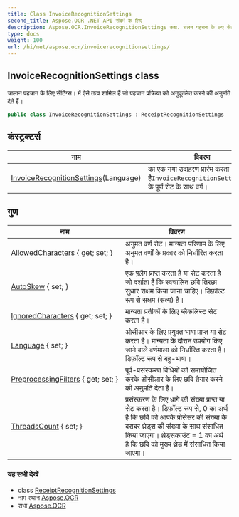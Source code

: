 ```yaml
---
title: Class InvoiceRecognitionSettings
second_title: Aspose.OCR .NET API संदर्भ के लिए
description: Aspose.OCR.InvoiceRecognitionSettings कक्ष. चलन पहचन के लए सेटंग्स में ऐसे तत्व शमल हैं ज पहचन प्रक्रय क अनुकूलत करने क अनुमत देते हैं
type: docs
weight: 100
url: /hi/net/aspose.ocr/invoicerecognitionsettings/
---
```

## InvoiceRecognitionSettings class

चालान पहचान के लिए सेटिंग्स। में ऐसे तत्व शामिल हैं जो पहचान प्रक्रिया को अनुकूलित करने की अनुमति देते हैं।

```csharp
public class InvoiceRecognitionSettings : ReceiptRecognitionSettings
```

## कंस्ट्रक्टर्स

| नाम | विवरण |
| --- | --- |
| [InvoiceRecognitionSettings](invoicerecognitionsettings/)(Language) | का एक नया उदाहरण प्रारंभ करता है`InvoiceRecognitionSettings`गुणों के पूर्ण सेट के साथ वर्ग। |

## गुण

| नाम | विवरण |
| --- | --- |
| [AllowedCharacters](../../aspose.ocr/receiptrecognitionsettings/allowedcharacters/) { get; set; } | अनुमत वर्ण सेट। मान्यता परिणाम के लिए अनुमत वर्णों के प्रकार को निर्धारित करता है। |
| [AutoSkew](../../aspose.ocr/receiptrecognitionsettings/autoskew/) { set; } | एक फ़्लैग प्राप्त करता है या सेट करता है जो दर्शाता है कि स्वचालित छवि तिरछा सुधार सक्षम किया जाना चाहिए। डिफ़ॉल्ट रूप से सक्षम (सत्य) है। |
| [IgnoredCharacters](../../aspose.ocr/receiptrecognitionsettings/ignoredcharacters/) { get; set; } | मान्यता प्रतीकों के लिए ब्लैकलिस्ट सेट करता है। |
| [Language](../../aspose.ocr/receiptrecognitionsettings/language/) { set; } | ओसीआर के लिए प्रयुक्त भाषा प्राप्त या सेट करता है।  मान्यता के दौरान उपयोग किए जाने वाले वर्णमाला को निर्धारित करता है। डिफ़ॉल्ट रूप से बहु-भाषा। |
| [PreprocessingFilters](../../aspose.ocr/receiptrecognitionsettings/preprocessingfilters/) { get; set; } | पूर्व-प्रसंस्करण विधियों को समायोजित करके ओसीआर के लिए छवि तैयार करने की अनुमति देता है। |
| [ThreadsCount](../../aspose.ocr/receiptrecognitionsettings/threadscount/) { set; } | प्रसंस्करण के लिए धागे की संख्या प्राप्त या सेट करता है। डिफ़ॉल्ट रूप से, 0 का अर्थ है कि छवि को आपके प्रोसेसर की संख्या के बराबर थ्रेड्स की संख्या के साथ संसाधित किया जाएगा। थ्रेड्सकाउंट = 1 का अर्थ है कि छवि को मुख्य थ्रेड में संसाधित किया जाएगा। |

### यह सभी देखें

* class [ReceiptRecognitionSettings](../receiptrecognitionsettings/)
* नाम स्थान [Aspose.OCR](../../aspose.ocr/)
* सभा [Aspose.OCR](../../)


